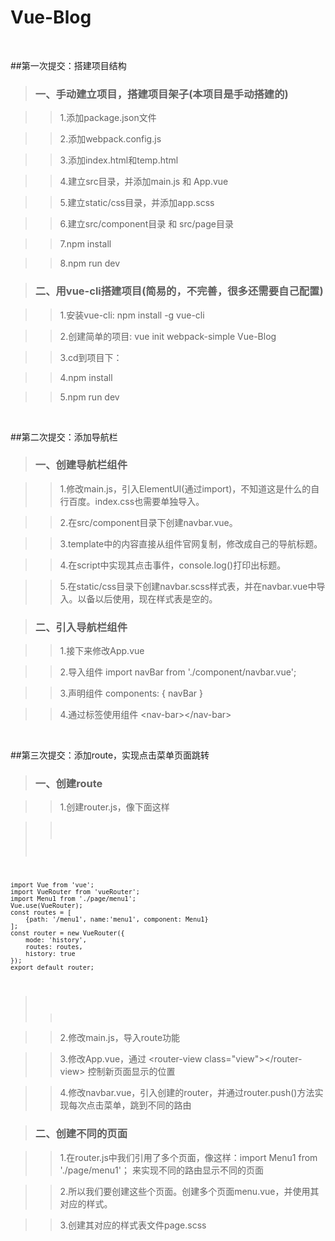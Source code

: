 # Vue-Blog
<br/>

##第一次提交：搭建项目结构

>### 一、手动建立项目，搭建项目架子(本项目是手动搭建的)

>>1.添加package.json文件

>>2.添加webpack.config.js

>>3.添加index.html和temp.html

>>4.建立src目录，并添加main.js 和 App.vue

>>5.建立static/css目录，并添加app.scss

>>6.建立src/component目录 和 src/page目录

>>7.npm install 

>>8.npm run dev

>### 二、用vue-cli搭建项目(简易的，不完善，很多还需要自己配置)

>>1.安装vue-cli: npm install -g vue-cli

>>2.创建简单的项目: vue init webpack-simple Vue-Blog

>>3.cd到项目下： 

>>4.npm install

>>5.npm run dev

<br/>

##第二次提交：添加导航栏

>### 一、创建导航栏组件

>>1.修改main.js，引入ElementUI(通过import)，不知道这是什么的自行百度。index.css也需要单独导入。

>>2.在src/component目录下创建navbar.vue。

>>3.template中的内容直接从组件官网复制，修改成自己的导航标题。

>>4.在script中实现其点击事件，console.log()打印出标题。

>>5.在static/css目录下创建navbar.scss样式表，并在navbar.vue中导入。以备以后使用，现在样式表是空的。

>### 二、引入导航栏组件

>>1.接下来修改App.vue

>>2.导入组件 import navBar from './component/navbar.vue';

>>3.声明组件 components: { navBar }

>>4.通过标签使用组件 &lt;nav-bar&gt;&lt;/nav-bar&gt;

<br/>

##第三次提交：添加route，实现点击菜单页面跳转

>### 一、创建route

>>1.创建router.js，像下面这样

>><pre><code>
    import Vue from 'vue';
    import VueRouter from 'vueRouter';
    import Menu1 from './page/menu1';
    Vue.use(VueRouter);
    const routes = [
        {path: '/menu1', name:'menu1', component: Menu1}
    ];
    const router = new VueRouter({
        mode: 'history',
        routes: routes,
        history: true
    });
    export default router;
>></code></pre>

>>2.修改main.js，导入route功能

>>3.修改App.vue，通过 &lt;router-view class="view"&gt;&lt;/router-view&gt; 控制新页面显示的位置

>>4.修改navbar.vue，引入创建的router，并通过router.push()方法实现每次点击菜单，跳到不同的路由

>### 二、创建不同的页面

>>1.在router.js中我们引用了多个页面，像这样：import Menu1 from './page/menu1'； 来实现不同的路由显示不同的页面

>>2.所以我们要创建这些个页面。创建多个页面menu.vue，并使用其对应的样式。

>>3.创建其对应的样式表文件page.scss

